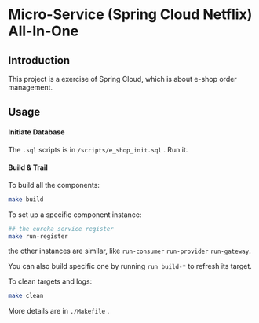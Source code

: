 # Micro-Service (Spring Cloud Netflix) All-In-One

## Introduction

This project is a exercise of Spring Cloud, which is about e-shop order management.

## Usage

#### Initiate Database

The `.sql` scripts is in `/scripts/e_shop_init.sql` . Run it.

#### Build & Trail

To build all the components:

```bash
make build
```

To set up a specific component instance:

```bash
## the eureka service register
make run-register 
```

the other instances are similar, like `run-consumer` `run-provider` `run-gateway`.

You can also build specific one by running `run build-*` to refresh its target.

To clean targets and logs:

```bash
make clean
```

More details are in `./Makefile` .